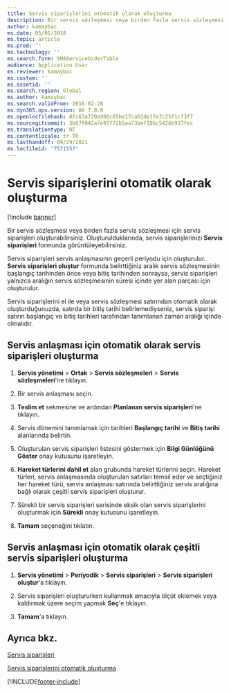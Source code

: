 ```yaml
---
title: Servis siparişlerini otomatik olarak oluşturma
description: Bir servis sözleşmesi veya birden fazla servis sözleşmesi için servis siparişleri oluşturabilirsiniz.
author: kamaybac
ms.date: 05/01/2018
ms.topic: article
ms.prod: ''
ms.technology: ''
ms.search.form: SMAServiceOrderTable
audience: Application User
ms.reviewer: kamaybac
ms.custom: ''
ms.assetid: ''
ms.search.region: Global
ms.author: kamaybac
ms.search.validFrom: 2016-02-28
ms.dyn365.ops.version: AX 7.0.0
ms.openlocfilehash: 8fc63a720dd06c85be17ca61de1fe7c25f1cf3f7
ms.sourcegitcommit: 3b87f042a7e97f72b5aa73bef186c5426b937fec
ms.translationtype: HT
ms.contentlocale: tr-TR
ms.lasthandoff: 09/29/2021
ms.locfileid: "7571557"
---
```

# <a name="create-service-orders-automatically"></a>Servis siparişlerini otomatik olarak oluşturma    

[!include [banner](../includes/banner.md)]


Bir servis sözleşmesi veya birden fazla servis sözleşmesi için servis siparişleri oluşturabilirsiniz. Oluşturulduklarında, servis siparişlerinizi **Servis siparişleri** formunda görüntüleyebilirsiniz.

Servis siparişleri servis anlaşmasının geçerli periyodu için oluşturulur. **Servis siparişleri oluştur** formunda belirttiğiniz aralık servis sözleşmesinin başlangıç tarihinden önce veya bitiş tarihinden sonraysa, servis siparişleri yalnızca aralığın servis sözleşmesinin süresi içinde yer alan parçası için oluşturulur.

Servis siparişlerini el ile veya servis sözleşmesi satırından otomatik olarak oluşturduğunuzda, satırda bir bitiş tarihi belirlemediyseniz, servis siparişi satırın başlangıç ve bitiş tarihleri tarafından tanımlanan zaman aralığı içinde olmalıdır.

## <a name="create-service-orders-automatically-for-a-service-agreement"></a>Servis anlaşması için otomatik olarak servis siparişleri oluşturma

1.  **Servis yönetimi** \> **Ortak** \> **Servis sözleşmeleri** \> **Servis sözleşmeleri**'ne tıklayın.

2.  Bir servis anlaşması seçin.

3.  **Teslim et** sekmesine ve ardından **Planlanan servis siparişleri**'ne tıklayın.

4.  Servis dönemini tanımlamak için tarihleri **Başlangıç tarihi** ve **Bitiş tarihi** alanlarında belirtin.

5.  Oluşturulan servis siparişleri listesini göstermek için **Bilgi Günlüğünü Göster** onay kutusunu işaretleyin.

6.  **Hareket türlerini dahil et** alan grubunda hareket türlerini seçin. Hareket türleri, servis anlaşmasında oluşturulan satırları temsil eder ve seçtiğiniz her hareket türü, servis anlaşması satırında belirttiğiniz servis aralığına bağlı olarak çeşitli servis siparişleri oluşturur.

7.  Sürekli bir servis siparişleri serisinde eksik olan servis siparişlerini oluşturmak için **Sürekli** onay kutusunu işaretleyin.

8.  **Tamam** seçeneğini tıklatın.

## <a name="create-service-orders-automatically-for-several-service-agreements"></a>Servis anlaşması için otomatik olarak çeşitli servis siparişleri oluşturma

1.  **Servis yönetimi** \> **Periyodik** \> **Servis siparişleri** \> **Servis siparişleri oluştur**'a tıklayın.

2.  Servis siparişleri oluştururken kullanmak amacıyla ölçüt eklemek veya kaldırmak üzere seçim yapmak **Seç**'e tıklayın.

3.  **Tamam**'a tıklayın.

## <a name="see-also"></a>Ayrıca bkz.

[Servis siparişleri](service-orders.md)

[Servis siparişlerini otomatik oluşturma](auto-create-service-orders.md)

  




[!INCLUDE[footer-include](../../includes/footer-banner.md)]